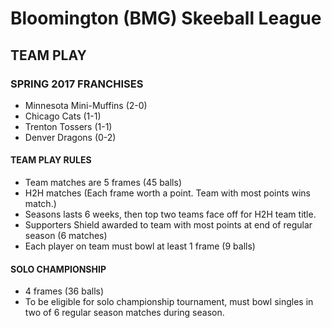 # Bloomington (BMG) Skeeball League

## TEAM PLAY

### SPRING 2017 FRANCHISES

- Minnesota Mini-Muffins (2-0)
- Chicago Cats (1-1)
- Trenton Tossers (1-1)
- Denver Dragons (0-2)

#### TEAM PLAY RULES
- Team matches are 5 frames (45 balls) 
- H2H matches (Each frame worth a point. Team with most points wins match.)
- Seasons lasts 6 weeks, then top two teams face off for H2H team title.
- Supporters Shield awarded to team with most points at end of regular season (6 matches)
- Each player on team must bowl at least 1 frame (9 balls)

#### SOLO CHAMPIONSHIP
- 4 frames (36 balls)
- To be eligible for solo championship tournament, must bowl singles in two of 6 regular season matches during season.

